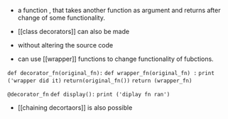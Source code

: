 - a function , that takes another function as argument and returns after change of some functionality.
- [[class decorators]] can also be made

- without altering the source code
-  can use [[wrapper]] functions to change functionality of fubctions.

`def decorator_fn(original_fn):`
	`def wrapper_fn(original_fn) :`
			`print ('wrapper did it)`
									     `return(original_fn())`
								`return (wrapper_fn)`

`@decorator_fn` 
`def display():`
	`print ('diplay fn ran')`

- [[chaining decortaors]] is also possible